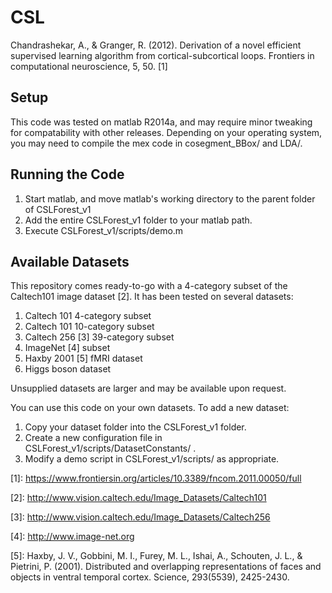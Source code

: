 # CSL
Chandrashekar, A., & Granger, R. (2012). Derivation of a novel efficient supervised learning algorithm from cortical-subcortical loops. Frontiers in computational neuroscience, 5, 50. \[1\]

## Setup
This code was tested on matlab R2014a, and may require minor tweaking for compatability with other releases.
Depending on your operating system, you may need to compile the mex code in cosegment_BBox/ and LDA/.

## Running the Code
1. Start matlab, and move matlab's working directory to the parent folder of CSLForest_v1
2. Add the entire CSLForest_v1 folder to your matlab path.
3. Execute CSLForest_v1/scripts/demo.m

## Available Datasets
This repository comes ready-to-go with a 4-category subset of the Caltech101 image dataset \[2\]. It has been tested on several datasets:
1. Caltech 101 4-category subset
2. Caltech 101 10-category subset
3. Caltech 256 \[3\] 39-category subset
4. ImageNet \[4\] subset
5. Haxby 2001 \[5\] fMRI dataset
6. Higgs boson dataset

Unsupplied datasets are larger and may be available upon request.

You can use this code on your own datasets. To add a new dataset:
1. Copy your dataset folder into the CSLForest_v1 folder.
2. Create a new configuration file in CSLForest_v1/scripts/DatasetConstants/ .
3. Modify a demo script in CSLForest_v1/scripts/ as appropriate.

\[1\]: https://www.frontiersin.org/articles/10.3389/fncom.2011.00050/full

\[2\]: http://www.vision.caltech.edu/Image_Datasets/Caltech101

\[3\]: http://www.vision.caltech.edu/Image_Datasets/Caltech256

\[4\]: http://www.image-net.org

\[5\]: Haxby, J. V., Gobbini, M. I., Furey, M. L., Ishai, A., Schouten, J. L., & Pietrini, P. (2001). Distributed and overlapping representations of faces and objects in ventral temporal cortex. Science, 293(5539), 2425-2430.
